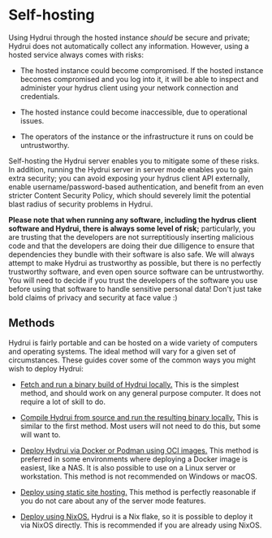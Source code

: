 # Self-hosting

Using Hydrui through the hosted instance _should_ be secure and private; Hydrui does not automatically collect any information. However, using a hosted service always comes with risks:

- The hosted instance could become compromised. If the hosted instance becomes compromised and you log into it, it will be able to inspect and administer your hydrus client using your network connection and credentials.

- The hosted instance could become inaccessible, due to operational issues.

- The operators of the instance or the infrastructure it runs on could be untrustworthy.

Self-hosting the Hydrui server enables you to mitigate some of these risks. In addition, running the Hydrui server in server mode enables you to gain extra security; you can avoid exposing your hydrus client API externally, enable username/password-based authentication, and benefit from an even stricter Content Security Policy, which should severely limit the potential blast radius of security problems in Hydrui.

**Please note that when running any software, including the hydrus client software and Hydrui, there is always some level of risk;** particularly, you are trusting that the developers are not surreptitiously inserting malicious code and that the developers are doing their due dilligence to ensure that dependencies they bundle with their software is also safe. We will always attempt to make Hydrui as trustworthy as possible, but there is no perfectly trustworthy software, and even open source software can be untrustworthy. You will need to decide if you trust the developers of the software you use before using that software to handle sensitive personal data! Don't just take bold claims of privacy and security at face value :)

## Methods

Hydrui is fairly portable and can be hosted on a wide variety of computers and operating systems. The ideal method will vary for a given set of circumstances. These guides cover some of the common ways you might wish to deploy Hydrui:

- [Fetch and run a binary build of Hydrui locally.](./run-locally/) This is the simplest method, and should work on any general purpose computer. It does not require a lot of skill to do.

- [Compile Hydrui from source and run the resulting binary locally.](./compile-from-source/) This is similar to the first method. Most users will not need to do this, but some will want to.

- [Deploy Hydrui via Docker or Podman using OCI images.](./docker/) This method is preferred in some environments where deploying a Docker image is easiest, like a NAS. It is also possible to use on a Linux server or workstation. This method is not recommended on Windows or macOS.

- [Deploy using static site hosting.](./static-site/) This method is perfectly reasonable if you do not care about any of the server mode features.

- [Deploy using NixOS.](./nixos/) Hydrui is a Nix flake, so it is possible to deploy it via NixOS directly. This is recommended if you are already using NixOS.
